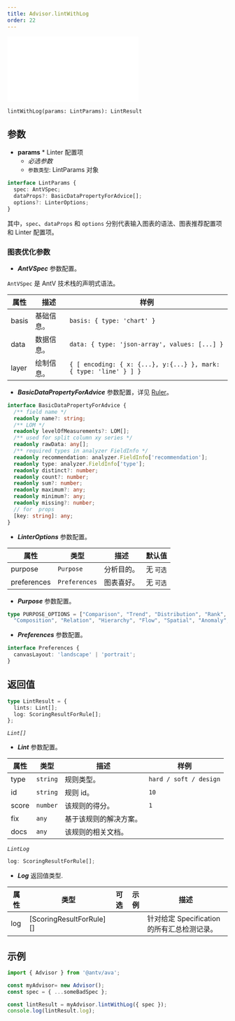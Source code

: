 ```yaml
---
title: Advisor.lintWithLog
order: 22
---
```


<embed src='@/docs/common/style.md'></embed>

```sign
lintWithLog(params: LintParams): LintResult
```


## 参数

* **params** * Linter 配置项
  * _必选参数_
  * `参数类型`: LintParams 对象

```ts
interface LintParams {
  spec: AntVSpec;
  dataProps?: BasicDataPropertyForAdvice[];
  options?: LinterOptions;
}
```

其中，`spec`、`dataProps` 和 `options` 分别代表输入图表的语法、图表推荐配置项和 Linter 配置项。

### 图表优化参数

* _**AntVSpec**_ 参数配置。

`AntVSpec` 是 AntV 技术栈的声明式语法。


| 属性  | 描述       | 样例                                                              |
| ----- | ---------- | ----------------------------------------------------------------- |
| basis | 基础信息。 | `basis: { type: 'chart' }`                                        |
| data  | 数据信息。 | `data: { type: 'json-array', values: [...] }`                     |
| layer | 绘制信息。 | `{ [ encoding: { x: {...}, y:{...} }, mark: { type: 'line' } ] }` |

* _**BasicDataPropertyForAdvice**_ 参数配置，详见 [Ruler](./Ruler.zh.md)。

```ts
interface BasicDataPropertyForAdvice {
  /** field name */
  readonly name?: string;
  /** LOM */
  readonly levelOfMeasurements?: LOM[];
  /** used for split column xy series */
  readonly rawData: any[];
  /** required types in analyzer FieldInfo */
  readonly recommendation: analyzer.FieldInfo['recommendation'];
  readonly type: analyzer.FieldInfo['type'];
  readonly distinct?: number;
  readonly count?: number;
  readonly sum?: number;
  readonly maximum?: any;
  readonly minimum?: any;
  readonly missing?: number;
  // for  props
  [key: string]: any;
}
```

* _**LinterOptions**_ 参数配置。

| 属性        | 类型          | 描述       | 默认值    |
| ----------- | ------------- | ---------- | --------- |
| purpose     | `Purpose`     | 分析目的。 | 无 `可选` |
| preferences | `Preferences` | 图表喜好。 | 无 `可选` |

* _**Purpose**_ 参数配置。

```ts
type PURPOSE_OPTIONS = ["Comparison", "Trend", "Distribution", "Rank", "Proportion", 
  "Composition", "Relation", "Hierarchy", "Flow", "Spatial", "Anomaly", "Value"];
```

* _**Preferences**_ 参数配置。

```ts
interface Preferences {
  canvasLayout: 'landscape' | 'portrait';
}
```

## 返回值

```ts
type LintResult = {
  lints: Lint[];
  log: ScoringResultForRule[];
};
```

_`Lint[]`_

* _**Lint**_ 参数配置。

| 属性  | 类型     | 描述                   | 样例                   |
| ----- | -------- | ---------------------- | ---------------------- |
| type  | `string` | 规则类型。             | `hard / soft / design` |
| id    | `string` | 规则 id。              | `10`                   |
| score | `number` | 该规则的得分。         | `1`                    |
| fix   | `any`    | 基于该规则的解决方案。 |                        |
| docs  | `any`    | 该规则的相关文档。     |                        |

_`LintLog`_

```ts
log: ScoringResultForRule[];
```

* _**Log**_ 返回值类型.

| 属性  | 类型                                                                   | 可选  | 示例 | 描述                                        |
| ----- | ---------------------------------------------------------------------- | :---: | ---- | ------------------------------------------- |
| log   | [ScoringResultForRule][] |       |      | 针对给定 Specification 的所有汇总检测记录。 |

## 示例

```ts
import { Advisor } from '@antv/ava';

const myAdvisor= new Advisor();
const spec = { ...someBadSpec };

const lintResult = myAdvisor.lintWithLog({ spec });
console.log(lintResult.log);
```
